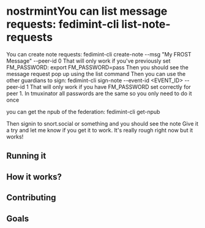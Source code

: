 # nostrmintYou can list message requests: fedimint-cli list-note-requests

You can create note requests: fedimint-cli create-note --msg "My FROST Message" --peer-id 0
That will only work if you've previously set FM_PASSWORD: export FM_PASSWORD=pass
Then you should see the message request pop up using the list command
Then you can use the other guardians to sign: fedimint-cli sign-note --event-id <EVENT_ID> --peer-id 1
That will only work if you have FM_PASSWORD set correctly for peer 1. In tmuxinator all passwords are the same so you only need to do it once

you can get the npub of the federation: fedimint-cli get-npub

Then signin to snort.social or something and you should see the note
Give it a try and let me know if you get it to work. It's really rough right now but it works!


## Running it

## How it works?

## Contributing

## Goals

